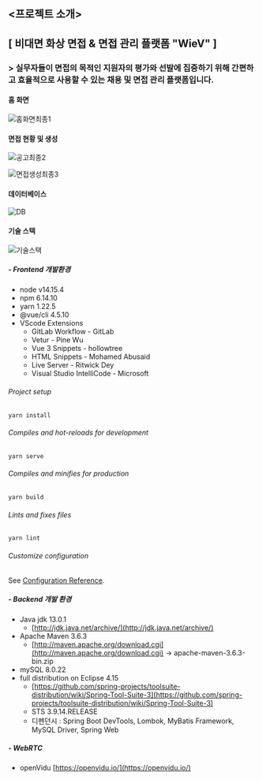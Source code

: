 ## <프로젝트 소개>

## [ 비대면 화상 면접 & 면접 관리 플랫폼 "WieV" ]

### > 실무자들이 면접의 목적인 지원자의 평가와 선발에 집중하기 위해 간편하고 효율적으로 사용할 수 있는 채용 및 면접 관리 플랫폼입니다.

#### 홈 화면

![홈화면최종1](https://user-images.githubusercontent.com/49190094/108472491-271e6700-72d0-11eb-9812-143231d04c49.gif)

#### 면접 현황 및 생성

![공고최종2](https://user-images.githubusercontent.com/49190094/108472501-2ab1ee00-72d0-11eb-9ef7-c58a06b582ee.gif)

![면접생성최종3](https://user-images.githubusercontent.com/49190094/108472496-2980c100-72d0-11eb-8974-d468beb9c383.gif)

#### 데이터베이스

![DB](https://user-images.githubusercontent.com/49190094/108472670-68af1200-72d0-11eb-8b48-f14bb5037ba7.png)

#### 기술 스택

![기술스택](https://user-images.githubusercontent.com/49190094/108472751-80869600-72d0-11eb-83c2-7404e821896d.png)


##### - Frontend 개발환경

- node v14.15.4
- npm 6.14.10
- yarn 1.22.5
- @vue/cli 4.5.10
- VScode Extensions
    - GitLab Workflow - GitLab
    - Vetur - Pine Wu
    - Vue 3 Snippets - hollowtree
    - HTML Snippets - Mohamed Abusaid
    - Live Server - Ritwick Dey
    - Visual Studio IntelliCode - Microsoft

###### Project setup
```
yarn install
```

###### Compiles and hot-reloads for development
```
yarn serve
```

###### Compiles and minifies for production
```
yarn build
```

###### Lints and fixes files
```
yarn lint
```

###### Customize configuration
See [Configuration Reference](https://cli.vuejs.org/config/).


##### - Backend 개발 환경

- Java jdk 13.0.1
    - [http://jdk.java.net/archive/](http://jdk.java.net/archive/)
- Apache Maven 3.6.3
    - [http://maven.apache.org/download.cgi](http://maven.apache.org/download.cgi) → apache-maven-3.6.3-bin.zip
- mySQL 8.0.22
- full distribution on Eclipse 4.15
    - [https://github.com/spring-projects/toolsuite-distribution/wiki/Spring-Tool-Suite-3](https://github.com/spring-projects/toolsuite-distribution/wiki/Spring-Tool-Suite-3)
    - STS 3.9.14.RELEASE
    - 디펜던시 : Spring Boot DevTools, Lombok, MyBatis Framework, MySQL Driver, Spring Web

##### - WebRTC

- openVidu [https://openvidu.io/](https://openvidu.io/)


